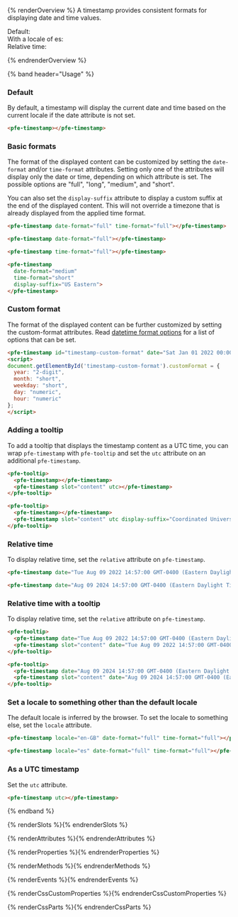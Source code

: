 {% renderOverview %}
  A timestamp provides consistent formats for displaying date and time values.

  <div>Default:<strong><pfe-timestamp></pfe-timestamp></strong></div>
  <div>With a locale of es:<strong><pfe-timestamp time-format="medium" date-format="long" locale="es"></pfe-timestamp></strong></div>
  <div>Relative time:<strong><pfe-timestamp relative></pfe-timestamp></strong></div>

{% endrenderOverview %}

{% band header="Usage" %}
  ### Default
  By default, a timestamp will display the current date and time based on the current locale if the date attribute is not set.
  
  <pfe-timestamp></pfe-timestamp>
  ```html
  <pfe-timestamp></pfe-timestamp>
  ```

  ### Basic formats
  The format of the displayed content can be customized by setting the `date-format` and/or `time-format` attributes. Setting only one of the attributes will display only the date or time, depending on which attribute is set. The possible options are "full", "long", "medium", and "short".

  You can also set the `display-suffix` attribute to display a custom suffix at the end of the displayed content. This will not override a timezone that is already displayed from the applied time format.

  <pfe-timestamp date-format="full" time-format="full"></pfe-timestamp>
  ```html
  <pfe-timestamp date-format="full" time-format="full"></pfe-timestamp>
  ```

  <pfe-timestamp date-format="full"></pfe-timestamp>
  ```html
  <pfe-timestamp date-format="full"></pfe-timestamp>
  ```

  <pfe-timestamp time-format="full"></pfe-timestamp>
  ```html
  <pfe-timestamp time-format="full"></pfe-timestamp>
  ```

  <pfe-timestamp date-format="medium" time-format="short" display-suffix="US Eastern"></pfe-timestamp>
  ```html
  <pfe-timestamp
    date-format="medium"
    time-format="short"
    display-suffix="US Eastern">
  </pfe-timestamp>
  ```

  ### Custom format
  The format of the displayed content can be further customized by setting the custom-format attributes. Read [datetime format options](https://developer.mozilla.org/en-US/docs/Web/JavaScript/Reference/Global_Objects/Intl/DateTimeFormat/DateTimeFormat#options) for a list of options that can be set.

  <pfe-timestamp id="timestamp-custom-format" date="Sat Jan 01 2022 00:00:00 GMT-0500"></pfe-timestamp>
  <script>
  document.getElementById('timestamp-custom-format').customFormat = {
    year: "2-digit",
    month: "short",
    weekday: "short",
    day: "numeric",
    hour: "numeric"
  };
  </script>
  ```html
  <pfe-timestamp id="timestamp-custom-format" date="Sat Jan 01 2022 00:00:00 GMT-0500"></pfe-timestamp>
  <script>
  document.getElementById('timestamp-custom-format').customFormat = {
    year: "2-digit",
    month: "short",
    weekday: "short",
    day: "numeric",
    hour: "numeric"
  };
  </script>
  ```

  ### Adding a tooltip
  To add a tooltip that displays the timestamp content as a UTC time, you can wrap `pfe-timestamp` with `pfe-tooltip` and set the `utc` attribute on an additional `pfe-timestamp`.

  <pfe-tooltip>
    <pfe-timestamp></pfe-timestamp>
    <pfe-timestamp slot="content" utc></pfe-timestamp>
  </pfe-tooltip>

  ```html
  <pfe-tooltip>
    <pfe-timestamp></pfe-timestamp>
    <pfe-timestamp slot="content" utc></pfe-timestamp>
  </pfe-tooltip>
  ```

  <pfe-tooltip>
    <pfe-timestamp></pfe-timestamp>
    <pfe-timestamp slot="content" utc display-suffix="Coordinated Universal Time"></pfe-timestamp>
  </pfe-tooltip>

  ```html
  <pfe-tooltip>
    <pfe-timestamp></pfe-timestamp>
    <pfe-timestamp slot="content" utc display-suffix="Coordinated Universal Time"></pfe-timestamp>
  </pfe-tooltip>
  ```

  ### Relative time
  To display relative time, set the `relative` attribute on `pfe-timestamp`.

  <pfe-timestamp date="Tue Aug 09 2022 14:57:00 GMT-0400 (Eastern Daylight Time)" relative></pfe-timestamp>

  ```html
  <pfe-timestamp date="Tue Aug 09 2022 14:57:00 GMT-0400 (Eastern Daylight Time)" relative></pfe-timestamp>
  ```

  <pfe-timestamp date="Aug 09 2024 14:57:00 GMT-0400 (Eastern Daylight Time)" relative></pfe-timestamp>

  ```html
  <pfe-timestamp date="Aug 09 2024 14:57:00 GMT-0400 (Eastern Daylight Time)" relative></pfe-timestamp>
  ```

  ### Relative time with a tooltip
  To display relative time, set the `relative` attribute on `pfe-timestamp`.

  <pfe-tooltip>
    <pfe-timestamp date="Tue Aug 09 2022 14:57:00 GMT-0400 (Eastern Daylight Time)" relative></pfe-timestamp>
    <pfe-timestamp slot="content" date="Tue Aug 09 2022 14:57:00 GMT-0400 (Eastern Daylight Time)"></pfe-timestamp>
  </pfe-tooltip>

  ```html
  <pfe-tooltip>
    <pfe-timestamp date="Tue Aug 09 2022 14:57:00 GMT-0400 (Eastern Daylight Time)" relative></pfe-timestamp>
    <pfe-timestamp slot="content" date="Tue Aug 09 2022 14:57:00 GMT-0400 (Eastern Daylight Time)"></pfe-timestamp>
  </pfe-tooltip>
  ```

  <pfe-tooltip>
    <pfe-timestamp date="Aug 09 2024 14:57:00 GMT-0400 (Eastern Daylight Time)" relative></pfe-timestamp>
    <pfe-timestamp slot="content" date="Aug 09 2024 14:57:00 GMT-0400 (Eastern Daylight Time)"></pfe-timestamp>
  </pfe-tooltip>

  ```html
  <pfe-tooltip>
    <pfe-timestamp date="Aug 09 2024 14:57:00 GMT-0400 (Eastern Daylight Time)" relative></pfe-timestamp>
    <pfe-timestamp slot="content" date="Aug 09 2024 14:57:00 GMT-0400 (Eastern Daylight Time)"></pfe-timestamp>
  </pfe-tooltip>
  ```

  ### Set a locale to something other than the default locale
  The default locale is inferred by the browser. To set the locale to something else, set the `locale` attribute.
  
  <pfe-timestamp locale="en-GB" date-format="full" time-format="full"></pfe-timestamp>

  ```html
  <pfe-timestamp locale="en-GB" date-format="full" time-format="full"></pfe-timestamp>
  ```

  <pfe-timestamp locale="es" date-format="full" time-format="full"></pfe-timestamp>

  ```html
  <pfe-timestamp locale="es" date-format="full" time-format="full"></pfe-timestamp>
  ```

  ### As a UTC timestamp
  Set the `utc` attribute.
  
  <pfe-timestamp utc></pfe-timestamp>

  ```html
  <pfe-timestamp utc></pfe-timestamp>
  ```
{% endband %}

{% renderSlots %}{% endrenderSlots %}

{% renderAttributes %}{% endrenderAttributes %}

{% renderProperties %}{% endrenderProperties %}

{% renderMethods %}{% endrenderMethods %}

{% renderEvents %}{% endrenderEvents %}

{% renderCssCustomProperties %}{% endrenderCssCustomProperties %}

{% renderCssParts %}{% endrenderCssParts %}
